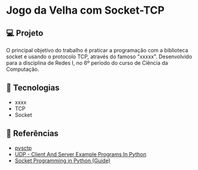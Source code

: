 # Jogo da Velha com Socket-TCP

## 💻 Projeto
O principal objetivo do trabalho é praticar a programação com a biblioteca socket e usando o protocolo TCP, através do famoso "xxxxx". Desenvolvido para a disciplina de Redes I, no 6º período do curso de Ciência da Computação.

## 🚀 Tecnologias

- xxxx
- TCP
- Socket

## 📖 Referências

- [pysctp](https://github.com/P1sec/pysctp)
- [UDP - Client And Server Example Programs In Python](https://pythontic.com/modules/socket/udp-client-server-example)
- [Socket Programming in Python (Guide)](https://realpython.com/python-sockets/)
